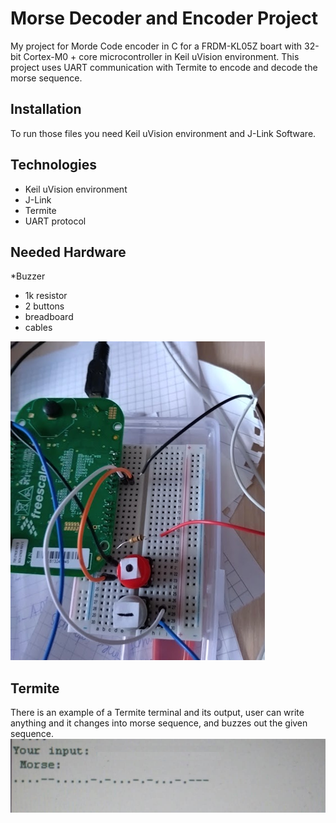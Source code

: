 # Morse Decoder and Encoder Project  
My project for Morde Code encoder in C for a FRDM-KL05Z boart with 32-bit Cortex-M0 + core microcontroller in Keil uVision environment. This project uses UART communication with Termite to encode and decode the morse sequence.
## Installation
To run those files you need Keil uVision environment and J-Link Software. 
## Technologies
* Keil uVision environment
* J-Link
* Termite
* UART protocol
## Needed Hardware
*Buzzer
* 1k resistor
* 2 buttons 
* breadboard
* cables
  
![morse](images/morse.png)

## Termite 
There is an example of a Termite terminal and its output, user can write anything and it changes into morse sequence, and buzzes out the given sequence.
![termite](images/Termite.png)


